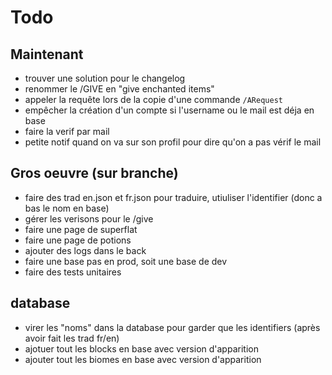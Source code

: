# Todo

## Maintenant

- trouver une solution pour le changelog
- renommer le /GIVE en "give enchanted items"
- appeler la requête lors de la copie d'une commande `/ARequest`
- empêcher la création d'un compte si l'username ou le mail est déja en base
- faire la verif par mail
- petite notif quand on va sur son profil pour dire qu'on a pas vérif le mail

## Gros oeuvre (sur branche)

- faire des trad en.json et fr.json pour traduire, utiuliser l'identifier (donc a bas le nom en base)
- gérer les verisons pour le /give
- faire une page de superflat
- faire une page de potions
- ajouter des logs dans le back
- faire une base pas en prod, soit une base de dev
- faire des tests unitaires

## database

- virer les "noms" dans la database pour garder que les identifiers (après avoir fait les trad fr/en)
- ajotuer tout les blocks en base avec version d'apparition
- ajouter tout les biomes en base avec version d'apparition